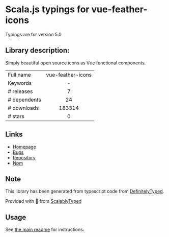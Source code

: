 
# Scala.js typings for vue-feather-icons

Typings are for version 5.0

## Library description:
Simply beautiful open source icons as Vue functional components.

|                    |                 |
| ------------------ | :-------------: |
| Full name          | vue-feather-icons |
| Keywords           | - |
| # releases         | 7 |
| # dependents       | 24 |
| # downloads        | 183314 |
| # stars            | 0 |

## Links
- [Homepage](https://github.com/egoist/vue-feather-icons#readme)
- [Bugs](https://github.com/egoist/vue-feather-icons/issues)
- [Repository](https://github.com/egoist/vue-feather-icons)
- [Npm](https://www.npmjs.com/package/vue-feather-icons)
    


## Note
This library has been generated from typescript code from [DefinitelyTyped](https://definitelytyped.org).

Provided with :purple_heart: from [ScalablyTyped](https://github.com/oyvindberg/ScalablyTyped)

## Usage
See [the main readme](../../readme.md) for instructions.


